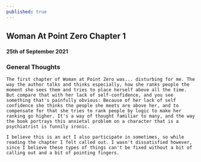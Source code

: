 ```yaml
---
published: true
---
```

## Woman At Point Zero Chapter 1

#### 25th of September 2021

### General Thoughts
	The first chapter of Woman at Point Zero was... disturbing for me. The way the author talks and thinks especially, how she ranks people the moment she sees them and tries to place herself above all the time. But compare that with her lack of self-confidence, and you see something that's painfully obvious: Because of her lack of self confidence she thinks the people she meets are above her, and to compensate for that she tries to rank people by logic to make her ranking go higher. It's a way of thought familiar to many, and the way the book portrays this anxietal problem on a character that is a psychiatrist is funnily ironic.
    
    I believe this is an act I also participate in sometimes, so while reading the chapter I felt called out. I wasn't dissatisfied however, since I believe these types of things can't be fixed without a bit of calling out and a bit of pointing fingers.
